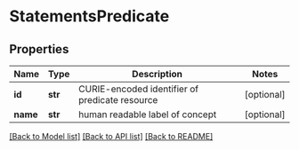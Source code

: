# StatementsPredicate

## Properties
Name | Type | Description | Notes
------------ | ------------- | ------------- | -------------
**id** | **str** | CURIE-encoded identifier of predicate resource  | [optional] 
**name** | **str** | human readable label of concept | [optional] 

[[Back to Model list]](../README.md#documentation-for-models) [[Back to API list]](../README.md#documentation-for-api-endpoints) [[Back to README]](../README.md)


